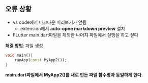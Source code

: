## 오류 상황
- vs code에서 마크다운 미리보기가 안됨
    - extension에서 **auto-opne markdown preview** 설치
- FLutter main.dart파일을 제외한 나머지 파일에서 실행을 하고 싶다 

**해결 방법**: 파일 생성
```dart
void main(){
    runApp(const MyApp2()); 
}
```
**main.dart파일에서 MyApp2()를 새로 만든 파일 함수명과 동일하게 한다.**

